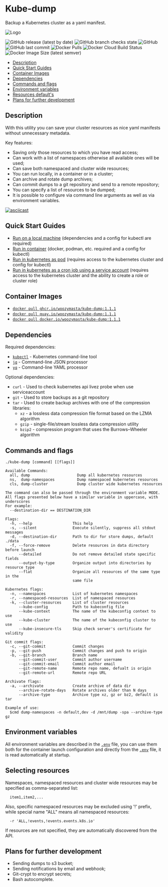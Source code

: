 # Kube-dump <!-- omit in toc -->

Backup a Kubernetes cluster as a yaml manifest.

![Logo](https://raw.githubusercontent.com/WoozyMasta/kube-dump/master/extras/logo-wide.png)

![GitHub release (latest by date)](https://img.shields.io/github/v/release/WoozyMasta/kube-dump?style=flat-square)
![GitHub branch checks state](https://img.shields.io/github/checks-status/WoozyMasta/kube-dump/master?style=flat-square)
![GitHub](https://img.shields.io/github/license/WoozyMasta/kube-dump?style=flat-square)
![GitHub last commit](https://img.shields.io/github/last-commit/WoozyMasta/kube-dump?style=flat-square)
![Docker Pulls](https://img.shields.io/docker/pulls/woozymasta/kube-dump?style=flat-square)
![Docker Cloud Build Status](https://img.shields.io/docker/cloud/build/woozymasta/kube-dump?style=flat-square)
![Docker Image Size (latest semver)](https://img.shields.io/docker/image-size/woozymasta/kube-dump?sort=semver&style=flat-square)

* [Description](#description)
* [Quick Start Guides](#quick-start-guides)
* [Container Images](#container-images)
* [Dependencies](#dependencies)
* [Commands and flags](#commands-and-flags)
* [Environment variables](#environment-variables)
* [Resources default's](#resources-defaults)
* [Plans for further development](#plans-for-further-development)

## Description

With this utility you can save your cluster resources as nice yaml
manifests without unnecessary metadata.

Key features:

* Saving only those resources to which you have read access;
* Can work with a list of namespaces otherwise all available ones will be used;
* Can save both namespaced and cluster wide resources;
* You can run locally, in a container or in a cluster;
* Can archive and rotate dump archives;
* Can commit dumps to a git repository and send to a remote repository;
* You can specify a list of resources to be dumped;
* It is possible to configure via command line arguments as well as via
  environment variables.

[![asciicast](https://raw.githubusercontent.com/WoozyMasta/kube-dump/master/extras/kube-dump.gif)](https://asciinema.org/a/3FfZlP011rF0gj443QnuWdNFE)

## Quick Start Guides

* [Run on a local machine](./docs/local.md)
  (dependencies and a config for kubectl are required)
* [Run in container](./docs/container.md)
  (docker, podman, etc. required and a config for kubectl)
* [Run in kubernetes as pod](./docs/pod.md)
  (requires access to the kubernetes cluster and config for kubectl)
* [Run in kubernetes as a cron job using a service account](./docs/cronjob.md)
  (requires access to the kubernetes cluster and
  the ability to create a role or cluster role)

## Container Images

* [`docker pull ghcr.io/woozymasta/kube-dump:1.1.1`](https://github.com/WoozyMasta/kube-dump/pkgs/container/kube-dump)
* [`docker pull quay.io/woozymasta/kube-dump:1.1.1`](https://quay.io/repository/woozymasta/kube-dump)
* [`docker pull docker.io/woozymasta/kube-dump:1.1.1`](https://hub.docker.com/r/woozymasta/kube-dump)

## Dependencies

Required dependencies:

* [`kubectl`](https://kubernetes.io/docs/tasks/tools/install-kubectl/) -
  Kubernetes command-line tool
* [`jq`](https://github.com/stedolan/jq) - Command-line JSON processor
* [`yq`](https://github.com/mikefarah/yq) - Command-line YAML processor

Optional dependencies:

* `curl` - Used to check kubernetes api livez probe when use serviceaccount
* `git` - Used to store backups as a git repository
* `tar` - Used to create backup archives with one of the compression libraries:
  * `xz` - a lossless data compression file format based on the LZMA algorithm
  * `gzip` - single-file/stream lossless data compression utility
  * `bzip2` - compression program that uses the Burrows–Wheeler algorithm

## Commands and flags

```text
./kube-dump [command] [[flags]]

Available Commands:
  all, dump                     Dump all kubernetes resources
  ns,  dump-namespaces          Dump namespaced kubernetes resources
  cls, dump-cluster             Dump cluster wide kubernetes resources

The command can also be passed through the environment variable MODE.
All flags presented below have a similar variable in uppercase, with underscores
For example:
  --destination-dir == DESTINATION_DIR 

Flags:
  -h, --help                  This help
  -s, --silent                Execute silently, suppress all stdout messages
  -d, --destination-dir       Path to dir for store dumps, default ./data
  -f, --force-remove          Delete resources in data directory before launch
      --detailed              Do not remove detailed state specific fields
      --output-by-type        Organize output into directories by resource type
      --flat                  Organize all resources of the same type in the
                              same file

Kubernetes flags:
  -n, --namespaces            List of kubernetes namespaces
  -r, --namespaced-resources  List of namespaced resources
  -k, --cluster-resources     List of cluster resources
      --kube-config           Path to kubeconfig file
      --kube-context          The name of the kubeconfig context to use
      --kube-cluster          The name of the kubeconfig cluster to use
      --kube-insecure-tls     Skip check server's certificate for validity

Git commit flags:
  -c, --git-commit            Commit changes
  -p, --git-push              Commit changes and push to origin
  -b, --git-branch            Branch name
      --git-commit-user       Commit author username
      --git-commit-email      Commit author email
      --git-remote-name       Remote repo name, defualt is origin
      --git-remote-url        Remote repo URL

Archivate flags:
  -a, --archivate             Create archive of data dir
      --archive-rotate-days   Rotate archives older than N days
      --archive-type          Archive type xz, gz or bz2, default is tar

Example of use:
  $cmd dump-namespaces -n default,dev -d /mnt/dump -spa --archive-type gz
```

## Environment variables

All environment variables are described in the [`.env`](./.env) file,
you can use them both for the container launch configuration and
directly from the [`.env`](./.env) file, it is read automatically at startup.

## Selecting resources

Namespaces, namespaced resources and cluster wide resources
may be specified as comma-separated list:
```text
  item1,item2,...
```
Also, specific namespaced resources may be excluded using '!' prefix,
while special name "ALL" means all namespaced resources:
```text
  -r 'ALL,!events,!events.events.k8s.io'
```
If resources are not specified, they are automatically discovered from the API.

## Plans for further development 

* Sending dumps to s3 bucket;
* Sending notifications by email and webhook;
* Git-crypt to encrypt secrets;
* Bash autocomplete.

<!--
Title: Kube-dump
Description: Backup a Kubernetes cluster as a yaml manifest.
Author: WoozyMasta
Keywords:
  kubernetes save deployment yaml
  kubectl get yaml file
  kubectl get yaml from service
  kubectl get deployment yaml
  kubectl save yaml
  kubectl generate yaml
  kubernetes json to yaml
  kubernetes export deployment yaml
  kubernetes dump yaml
  kubectl dump yaml
  kubectl describe to yaml
-->
